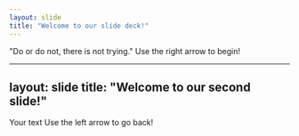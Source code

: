 ```yaml
---
layout: slide
title: "Welcome to our slide deck!"
---
```

"Do or do not, there is not trying."
Use the right arrow to begin!

---
layout: slide
title: "Welcome to our second slide!"
---
Your text
Use the left arrow to go back!
